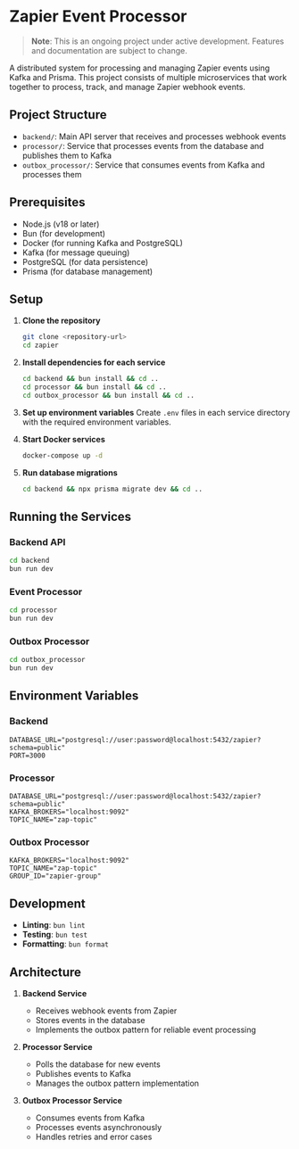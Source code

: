 # Zapier Event Processor

> **Note**: This is an ongoing project under active development. Features and documentation are subject to change.

A distributed system for processing and managing Zapier events using Kafka and Prisma. This project consists of multiple microservices that work together to process, track, and manage Zapier webhook events.

## Project Structure

- `backend/`: Main API server that receives and processes webhook events
- `processor/`: Service that processes events from the database and publishes them to Kafka
- `outbox_processor/`: Service that consumes events from Kafka and processes them

## Prerequisites

- Node.js (v18 or later)
- Bun (for development)
- Docker (for running Kafka and PostgreSQL)
- Kafka (for message queuing)
- PostgreSQL (for data persistence)
- Prisma (for database management)

## Setup

1. **Clone the repository**
   ```bash
   git clone <repository-url>
   cd zapier
   ```

2. **Install dependencies for each service**
   ```bash
   cd backend && bun install && cd ..
   cd processor && bun install && cd ..
   cd outbox_processor && bun install && cd ..
   ```

3. **Set up environment variables**
   Create `.env` files in each service directory with the required environment variables.

4. **Start Docker services**
   ```bash
   docker-compose up -d
   ```

5. **Run database migrations**
   ```bash
   cd backend && npx prisma migrate dev && cd ..
   ```

## Running the Services

### Backend API
```bash
cd backend
bun run dev
```

### Event Processor
```bash
cd processor
bun run dev
```

### Outbox Processor
```bash
cd outbox_processor
bun run dev
```

## Environment Variables

### Backend
```env
DATABASE_URL="postgresql://user:password@localhost:5432/zapier?schema=public"
PORT=3000
```

### Processor
```env
DATABASE_URL="postgresql://user:password@localhost:5432/zapier?schema=public"
KAFKA_BROKERS="localhost:9092"
TOPIC_NAME="zap-topic"
```

### Outbox Processor
```env
KAFKA_BROKERS="localhost:9092"
TOPIC_NAME="zap-topic"
GROUP_ID="zapier-group"
```

## Development

- **Linting**: `bun lint`
- **Testing**: `bun test`
- **Formatting**: `bun format`

## Architecture

1. **Backend Service**
   - Receives webhook events from Zapier
   - Stores events in the database
   - Implements the outbox pattern for reliable event processing

2. **Processor Service**
   - Polls the database for new events
   - Publishes events to Kafka
   - Manages the outbox pattern implementation

3. **Outbox Processor Service**
   - Consumes events from Kafka
   - Processes events asynchronously
   - Handles retries and error cases

